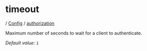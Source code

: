 # timeout

/ [Config](../..) / [authorization](..) 

Maximum number of seconds to wait for a client to authenticate.

*Default value*: `1`
